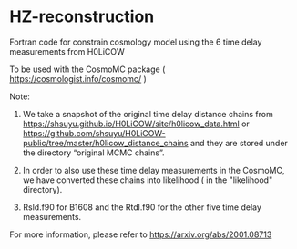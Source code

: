# HZ-reconstruction

Fortran code for constrain cosmology model using the 6 time delay measurements from H0LiCOW

To be used with the CosmoMC package ( https://cosmologist.info/cosmomc/ )

Note:
1. We take a snapshot of the original time delay distance chains from https://shsuyu.github.io/H0LiCOW/site/h0licow_data.html or https://github.com/shsuyu/H0LiCOW-public/tree/master/h0licow_distance_chains and they are stored under the directory “original MCMC chains”.

2. In order to also use these time delay measurements in the CosmoMC, we have converted these chains into likelihood ( in the "likelihood" directory).

3. Rsld.f90 for B1608 and the Rtdl.f90 for the other five time delay measurements. 


For more information, please refer to https://arxiv.org/abs/2001.08713
